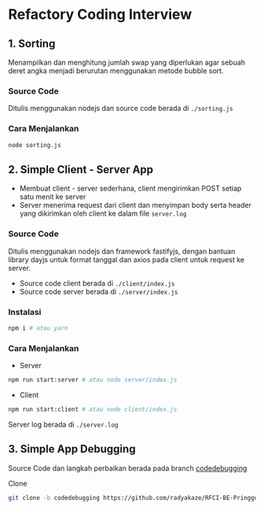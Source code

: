 # Refactory Coding Interview

## 1. Sorting
Menampilkan dan menghitung jumlah swap yang diperlukan agar sebuah deret angka menjadi berurutan menggunakan metode bubble sort.

### Source Code
Ditulis menggunakan nodejs dan source code berada di `./sorting.js`

### Cara Menjalankan
```bash
node sorting.js
```

## 2. Simple Client - Server App
- Membuat client - server sederhana, client mengirimkan POST setiap satu menit ke server
- Server menerima request dari client dan menyimpan body serta header yang dikirimkan oleh client ke dalam file `server.log`

### Source Code
Ditulis menggunakan nodejs dan framework fastifyjs, dengan bantuan library dayjs untuk format tanggal dan axios pada client untuk request ke server.
- Source code client berada di `./client/index.js`
- Source code server berada di `./server/index.js`

### Instalasi
```bash
npm i # atau yarn
```

### Cara Menjalankan
- Server
```bash
npm run start:server # atau node server/index.js
```
- Client
```bash
npm run start:client # atau node client/index.js
```

Server log berada di `./server.log`

## 3. Simple App Debugging
Source Code dan langkah perbaikan berada pada branch [codedebugging](https://github.com/radyakaze/RFCI-BE-Pringgo-Radianto/tree/codedebugging)

Clone
```bash
git clone -b codedebugging https://github.com/radyakaze/RFCI-BE-Pringgo-Radianto.git
```

